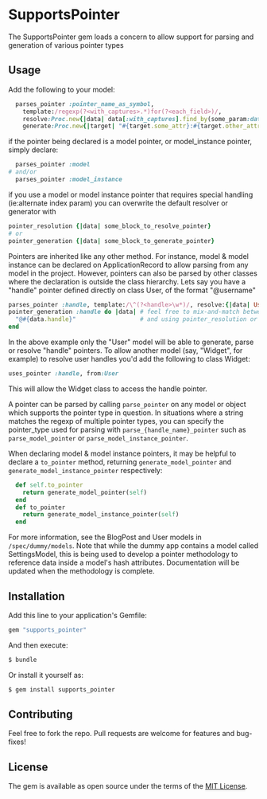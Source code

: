 # SupportsPointer
The SupportsPointer gem loads a concern to allow support for parsing and generation of various pointer types

## Usage
Add the following to your model:
```ruby
  parses_pointer :pointer_name_as_symbol,
    template:/regexp(?<with_captures>.*)for(?<each_field>)/,
    resolve:Proc.new{|data| data[:with_captures].find_by(some_param:data[:other_capture]),
    generate:Proc.new{|target| "#{target.some_attr}:#{target.other_attr}"}
```

if the pointer being declared is a model pointer, or model_instance pointer, simply declare:
```ruby
  parses_pointer :model
# and/or
  parses_pointer :model_instance
```
if you use a model or model instance pointer that requires special handling (ie:alternate index param)
you can overwrite the default resolver or generator with
```ruby
pointer_resolution {|data| some_block_to_resolve_pointer}
# or
pointer_generation {|data| some_block_to_generate_pointer}
```

Pointers are inherited like any other method. For instance, model & model instance
can be declared on ApplicationRecord to allow parsing from any model in the project.
However, pointers can also be parsed by
other classes where the declaration is outside the class hierarchy.
Lets say you have a "handle" pointer defined directly on class User,
of the format "@username"

```ruby
parses_pointer :handle, template:/\^(?<handle>\w*)/, resolve:{|data| User.find_by handle:data[:handle]}
pointer_generation :handle do |data| # feel free to mix-and-match between single-statement declarations
  "@#{data.handle}"                  # and using pointer_resolution or pointer_generation methods.
end
```

In the above example only the "User" model will be able to generate, parse or resolve
"handle" pointers. To allow another model (say, "Widget", for example) to resolve user handles
 you'd add the following to class Widget:

```ruby
uses_pointer :handle, from:User
```

This will allow the Widget class to access the handle pointer.

A pointer can be parsed by calling ```parse_pointer``` on any model or object
which supports the pointer type in question. In situations where a string matches
the regexp of multiple pointer types, you can specify the pointer_type used for parsing with ```parse_{handle_name}_pointer``` such as ```parse_model_pointer``` or ```parse_model_instance_pointer```.

When declaring model & model instance pointers, it may be helpful to declare a ```to_pointer``` method, returning ```generate_model_pointer``` and ```generate_model_instance_pointer```
respectively:

```ruby
  def self.to_pointer
    return generate_model_pointer(self)
  end
  def to_pointer
    return generate_model_instance_pointer(self)
  end
```

For more information, see the BlogPost and User models in ```/spec/dummy/models```.
Note that while the dummy app contains a model called SettingsModel, this is being
used to develop a pointer methodology to reference data inside a model's hash attributes.
Documentation will be updated when the methodology is complete.


## Installation
Add this line to your application's Gemfile:

```ruby
gem "supports_pointer"
```

And then execute:
```bash
$ bundle
```

Or install it yourself as:
```bash
$ gem install supports_pointer
```

## Contributing
Feel free to fork the repo. Pull requests are welcome for features and bug-fixes!

## License
The gem is available as open source under the terms of the [MIT License](https://opensource.org/licenses/MIT).
